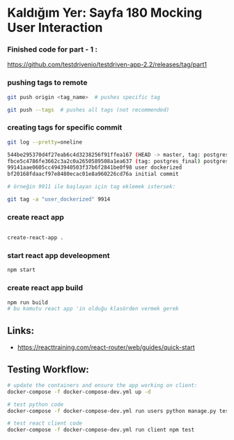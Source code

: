 # Kaldığım Yer: Sayfa 180 Mocking User Interaction 


### Finished code for part - 1 : 
https://github.com/testdrivenio/testdriven-app-2.2/releases/tag/part1

### pushing tags to remote

```bash
git push origin <tag_name>  # pushes specific tag

git push --tags  # pushes all tags (not recommended)
```

### creating tags for specific commit

```bash
git log --pretty=oneline 

544be295370d4f27eab6c4d3238256f91ffea167 (HEAD -> master, tag: postgres_completed, origin/master) postgres ekleme tamamlandı
fbce5c4786fe3662c3a2c0a2650589508a1ea637 (tag: postgres_final) postgres eklendi
99141aae0605cc4943940503f37b6f2841be0f98 user dockerized
bf20168fdaacf97e8480ecac01e8a960226cd76a initial commit

# örneğin 9911 ile başlayan için tag eklemek istersek:

git tag -a "user_dockerized" 9914
```


### create react app
```bash

create-react-app .

```

### start react app develeopment
```bash
npm start

```

### create react app build
```bash
npm run build
# bu komutu react app 'in olduğu klasörden vermek gerek

```


## Links:
* https://reacttraining.com/react-router/web/guides/quick-start


## Testing Workflow:

```bash
# update the containers and ensure the app working on client:
docker-compose -f docker-compose-dev.yml up -d

# test python code
docker-compose -f docker-compose-dev.yml run users python manage.py test

# test react client code
docker-compose -f docker-compose-dev.yml run client npm test
```
